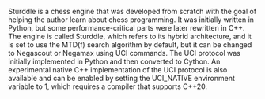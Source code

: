 Sturddle is a chess engine that was developed from scratch with the goal of helping the author learn about chess programming.
It was initially written in Python, but some performance-critical parts were later rewritten in C++.
The engine is called Sturddle, which refers to its hybrid architecture, and it is set to use the MTD(f) search algorithm by default,
but it can be changed to Negascout or Negamax using UCI commands.
The UCI protocol was initially implemented in Python and then converted to Cython.
An experimental native C++ implementation of the UCI protocol is also available and can be enabled by setting the UCI_NATIVE environment variable to 1,
which requires a compiler that supports C++20. 
